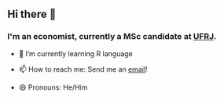 ## Hi there 👋

### I'm an economist, currently a MSc candidate at [UFRJ](https://www.ie.ufrj.br/).

- 🌱 I’m currently learning R language

- 📫 How to reach me: Send me an [email](pedro.souza@ppge.ie.ufrj)!

- 😄 Pronouns: He/Him
